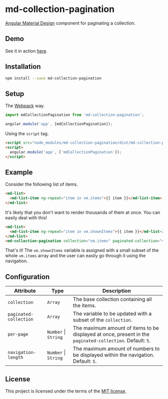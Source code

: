 # md-collection-pagination

[Angular Material Design](https://github.com/angular/material) component for paginating a collection.

## Demo
See it in action [here](http://codepen.io/jonatanklosko/full/qRJMeq).

## Installation

```bash
npm install --save md-collection-pagination
```

## Setup

The [Webpack](https://github.com/webpack/webpack) way.

```javascript
import mdCollectionPagination from 'md-collection-pagination';

angular.module('app', [mdCollectionPagination]);
```

Using the `script` tag.

```html
<script src="node_modules/md-collection-pagination/dist/md-collection-pagination.min.js" charset="utf-8"></script>
<script>
  angular.module('app', ['mdCollectionPagination']);
</script>
```

## Example

Consider the following list of items.

```html
<md-list>
  <md-list-item ng-repeat="item in vm.items">{{ item }}</md-list-item>
</md-list>
```

It's likely that you don't want to render thousands of them at once. You can easily deal with this!

```html
<md-list>
  <md-list-item ng-repeat="item in vm.shownItems">{{ item }}</md-list-item>
</md-list>
<md-collection-pagination collection="vm.items" paginated-collection="vm.shownItems"></md-collection-pagination>
```

That's it! The `vm.shownItems` variable is assigned with a small subset of the whole `vm.items` array
and the user can easily go through it using the navigation.

## Configuration

| Attribute | Type | Description |
| --------- | ---- | ----------- |
| `collection` | `Array` | The base collection containing all the items. |
| `paginated-collection` | `Array` | The variable to be updated with a subset of the `collection`. |
| `per-page` | `Number` &#124; `String` | The maximum amount of items to be displayed at once, present in the `paginated-collection`. Default: `5`. |
| `navigation-length` | `Number` &#124; `String` | The maximum amount of numbers to be displayed within the navigation. Default: `5`. |

## License

This project is licensed under the terms of the
[MIT license](/LICENSE).
